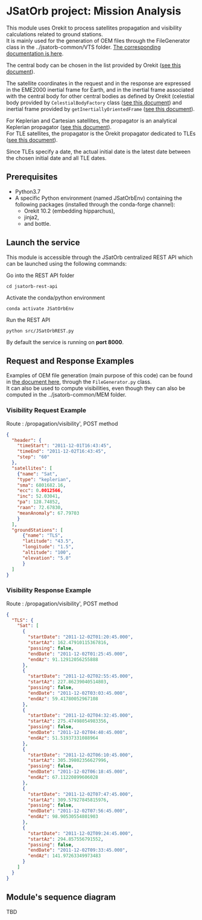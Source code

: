 # JSatOrb project: Mission Analysis

This module uses Orekit to process satellites propagation and visibility calculations related to ground stations.  
It is mainly used for the generation of OEM files through the FileGenerator class in the ../jsatorb-common/VTS folder. [The corresponding documentation is here](../jsatorb-common/VTS/README.md).  

The central body can be chosen in the list provided by Orekit ([see this document](https://www.orekit.org/site-orekit-10.1/apidocs/org/orekit/bodies/CelestialBodyFactory.html)).  

The satellite coordinates in the request and in the response are expressed in the EME2000 inertial frame for Earth, and in the inertial frame associated with the central body for other central bodies as defined by Orekit (celestial body provided by `CelestialBodyFactory` class ([see this document](https://www.orekit.org/site-orekit-10.1/apidocs/org/orekit/bodies/CelestialBodyFactory.html)) and inertial frame provided by `getInertiallyOrientedFrame` ([see this document](https://www.orekit.org/site-orekit-10.1/apidocs/org/orekit/bodies/CelestialBody.html#getInertiallyOrientedFrame--)).  

For Keplerian and Cartesian satellites, the propagator is an analytical Keplerian propagator ([see this document](https://www.orekit.org/site-orekit-10.1/apidocs/org/orekit/bodies/CelestialBodyFactory.html)).  
For TLE satellites, the propagator is the Orekit propagator dedicated to TLEs ([see this document](https://www.orekit.org/site-orekit-10.1/apidocs/org/orekit/propagation/analytical/tle/TLEPropagator.html)).  

Since TLEs specify a date, the actual initial date is the latest date between the chosen initial date and all TLE dates.

## Prerequisites

- Python3.7
- A specific Python environment (named JSatOrbEnv) containing the following packages (installed through the conda-forge channel):
    - Orekit 10.2 (embedding hipparchus),
    - jinja2,
    - and bottle.


## Launch the service

This module is accessible through the JSatOrb centralized REST API which can be launched using the following commands:

Go into the REST API folder
```
cd jsatorb-rest-api
```
Activate the conda/python environment
```
conda activate JSatOrbEnv
```
Run the REST API
```
python src/JSatOrbREST.py
```
By default the service is running on **port 8000**.


## Request and Response Examples

Examples of OEM file generation (main purpose of this code) can be found in [the document here](../jsatorb-common/test-rest/fileGenerator-request.http), through the `FileGenerator.py` class.  
It can also be used to compute visibilities, even though they can also be computed in the ../jsatorb-common/MEM folder.


### Visibility Request Example

Route : /propagation/visibility', POST method
```json
{
  "header": {
    "timeStart": "2011-12-01T16:43:45",
    "timeEnd": "2011-12-02T16:43:45",
    "step": "60"
  },
  "satellites": [
    {"name": "Sat",
    "type": "keplerian",
    "sma": 6801682.16,
    "ecc": 0.0012566,
    "inc": 52.03041,
    "pa": 128.74852,
    "raan": 72.67830,
    "meanAnomaly": 67.79703
    }
  ],
  "groundStations": [
      {"name": "TLS",
      "latitude": "43.5",
      "longitude": "1.5",
      "altitude": "100",
      "elevation": "5.0"
      }
  ]
}
```

### Visibility Response Example

Route : /propagation/visibility', POST method
```json
{
  "TLS": {
    "Sat": [
      {
        "startDate": "2011-12-02T01:20:45.000",
        "startAz": 162.47910115367816,
        "passing": false,
        "endDate": "2011-12-02T01:25:45.000",
        "endAz": 91.12912056255888
      },
      {
        "startDate": "2011-12-02T02:55:45.000",
        "startAz": 227.86239040514803,
        "passing": false,
        "endDate": "2011-12-02T03:03:45.000",
        "endAz": 59.41780052967108
      },
      {
        "startDate": "2011-12-02T04:32:45.000",
        "startAz": 275.47498054983356,
        "passing": false,
        "endDate": "2011-12-02T04:40:45.000",
        "endAz": 51.51937331088964
      },
      {
        "startDate": "2011-12-02T06:10:45.000",
        "startAz": 305.39802356627996,
        "passing": false,
        "endDate": "2011-12-02T06:18:45.000",
        "endAz": 67.11220899606028
      },
      {
        "startDate": "2011-12-02T07:47:45.000",
        "startAz": 309.57927845815976,
        "passing": false,
        "endDate": "2011-12-02T07:56:45.000",
        "endAz": 98.90530554801903
      },
      {
        "startDate": "2011-12-02T09:24:45.000",
        "startAz": 294.857556791552,
        "passing": false,
        "endDate": "2011-12-02T09:33:45.000",
        "endAz": 141.97263349973483
      }
    ]
  }
}
```

## Module's sequence diagram
TBD
